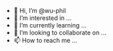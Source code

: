 - 👋 Hi, I’m @wu-phil
- 👀 I’m interested in ...
- 🌱 I’m currently learning ...
- 💞️ I’m looking to collaborate on ...
- 📫 How to reach me ...

<!---
wu-phil/wu-phil is a ✨ special ✨ repository because its `README.md` (this file) appears on your GitHub profile.
You can click the Preview link to take a look at your changes.
--->
